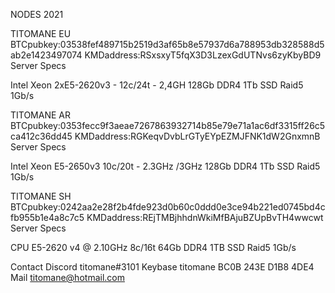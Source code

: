 NODES 2021

TITOMANE EU
BTCpubkey:03538fef489715b2519d3af65b8e57937d6a788953db328588d5ab2e1423497074
KMDaddress:RSxsxyT5fqX3D3LzexGdUTNvs6zyKbyBD9
Server Specs

Intel Xeon 2xE5-2620v3 - 12c/24t - 2,4GH 128Gb DDR4 1Tb SSD Raid5 1Gb/s

TITOMANE AR
BTCpubkey:0353fecc9f3aeae7267863932714b85e79e71a1ac6df3315ff26c5ca412c36dd45
KMDaddress:RGKeqvDvbLrGTyEYpEZMJFNK1dW2GnxmnB
Server Specs

Intel Xeon E5-2650v3 10c/20t - 2.3GHz /3GHz 128Gb DDR4 1Tb SSD Raid5 1Gb/s

TITOMANE SH
BTCpubkey:0242aa2e28f2b4fde923d0b60c0ddd0e3ce94b221ed0745bd4cfb955b1e4a8c7c5
KMDaddress:REjTMBjhhdnWkiMfBAjuBZUpBvTH4wwcwt
Server Specs

CPU E5-2620 v4 @ 2.10GHz 8c/16t 64Gb DDR4 1TB SSD Raid5 1Gb/s


Contact
Discord titomane#3101
Keybase titomane BC0B 243E D1B8 4DE4
Mail titomane@hotmail.com
